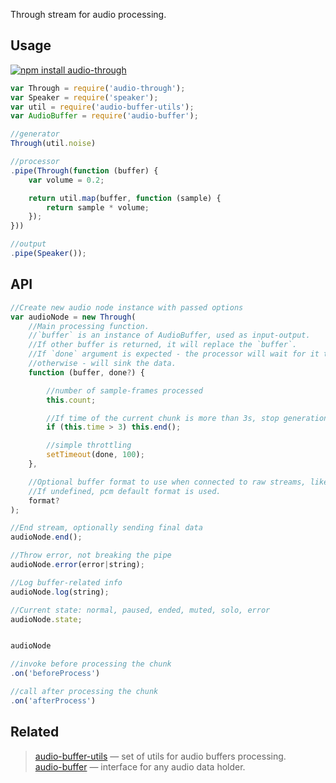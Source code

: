 Through stream for audio processing.


## Usage

[![npm install audio-through](https://nodei.co/npm/audio-through.png?mini=true)](https://npmjs.org/package/audio-through/)

```js
var Through = require('audio-through');
var Speaker = require('speaker');
var util = require('audio-buffer-utils');
var AudioBuffer = require('audio-buffer');

//generator
Through(util.noise)

//processor
.pipe(Through(function (buffer) {
	var volume = 0.2;

	return util.map(buffer, function (sample) {
		return sample * volume;
	});
}))

//output
.pipe(Speaker());
```

## API

```js
//Create new audio node instance with passed options
var audioNode = new Through(
	//Main processing function.
	//`buffer` is an instance of AudioBuffer, used as input-output.
	//If other buffer is returned, it will replace the `buffer`.
	//If `done` argument is expected - the processor will wait for it to be executed,
	//otherwise - will sink the data.
	function (buffer, done?) {

		//number of sample-frames processed
		this.count;

		//If time of the current chunk is more than 3s, stop generation
		if (this.time > 3) this.end();

		//simple throttling
		setTimeout(done, 100);
	},

	//Optional buffer format to use when connected to raw streams, like `node-speaker`.
	//If undefined, pcm default format is used.
	format?
);

//End stream, optionally sending final data
audioNode.end();

//Throw error, not breaking the pipe
audioNode.error(error|string);

//Log buffer-related info
audioNode.log(string);

//Current state: normal, paused, ended, muted, solo, error
audioNode.state;


audioNode

//invoke before processing the chunk
.on('beforeProcess')

//call after processing the chunk
.on('afterProcess')
```

## Related

> [audio-buffer-utils](https://npmjs.org/package/audio-buffer-utils) — set of utils for audio buffers processing.<br/>
> [audio-buffer](https://github.com/audio-lab/buffer) — interface for any audio data holder.<br/>
